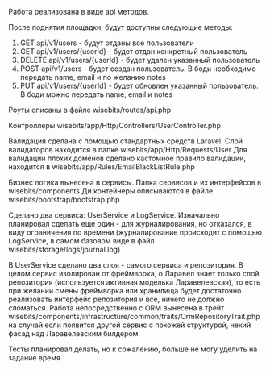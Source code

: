 Работа реализована в виде api методов.

После поднятия площадки, будут доступны следующие методы:
1. GET api/v1/users - будут отданы все пользователи
2. GET api/v1/users/{userId} - будет отдан конкретный пользователь
3. DELETE api/v1/users/{userId} - будет удален указанный пользователь
4. POST api/v1/users - будет создан пользователь. В боди необходимо передать name, email и по желанию notes
5. PUT api/v1/users/{userId} - будет обновлен указанный пользователь. В боди можно передать name, email и notes

Роуты описаны в файле wisebits/routes/api.php

Контроллеры wisebits/app/Http/Controllers/UserController.php

Валидация сделана с помощью стандартных средств Laravel. Слой валидаторов находится в папке wisebits/app/Http/Requests/User
Для валидации плохих доменов сделано кастомное правило валидации, находится в wisebits/app/Rules/EmailBlackListRule.php

Бизнес логика вынесена в сервисы. Папка сервисов и их интерфейсов в wisebits/components
Ди контейнеры описываются в файле wisebits/bootstrap/bootstrap.php

Сделано два сервиса: UserService и LogService. Изначально планировал сделать еще один - для журналирования,
но отказался, в виду ограничения по времени (журналирование происходит с помощью LogService, 
в самом базовом виде в файл wisebits/storage/logs/journal.log)

В UserService сделано два слоя - самого сервиса и репозитория. В целом сервис изолирован от фреймворка,
о Ларавел знает только слой репозитория (используется активная моделька Ларавелевская), то есть при желании 
смены фреймворка или хранилища будет достаточно реализовать интерфейс репозитория и все, ничего не должно сломаться. 
Работа непосредственно с ORM вынесена в трейт wisebits/components/infrastructure/common/traits/OrmRepositoryTrait.php
на случай если появится другой сервис с похожей структурой, некий фасад над Ларавелевским билдером

Тесты планировал делать, но к сожалению, больше не могу уделить на задание время

